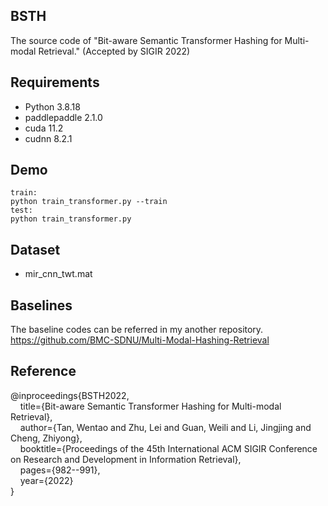 ## BSTH
The source code of "Bit-aware Semantic Transformer Hashing for Multi-modal Retrieval." (Accepted by SIGIR 2022)

## Requirements

- Python 3.8.18
- paddlepaddle 2.1.0
- cuda 11.2
- cudnn 8.2.1

## Demo
```
train:
python train_transformer.py --train
test:
python train_transformer.py
```

## Dataset
- mir_cnn_twt.mat

## Baselines
The baseline codes can be referred in my another repository.  
https://github.com/BMC-SDNU/Multi-Modal-Hashing-Retrieval

## Reference
  @inproceedings{BSTH2022,   
  &nbsp;&nbsp;&nbsp;&nbsp;title={Bit-aware Semantic Transformer Hashing for Multi-modal Retrieval},   
  &nbsp;&nbsp;&nbsp;&nbsp;author={Tan, Wentao and Zhu, Lei and Guan, Weili and Li, Jingjing and Cheng, Zhiyong},   
  &nbsp;&nbsp;&nbsp;&nbsp;booktitle={Proceedings of the 45th International ACM SIGIR Conference on Research and Development in Information Retrieval},   
  &nbsp;&nbsp;&nbsp;&nbsp;pages={982--991},   
  &nbsp;&nbsp;&nbsp;&nbsp;year={2022}   
 }
